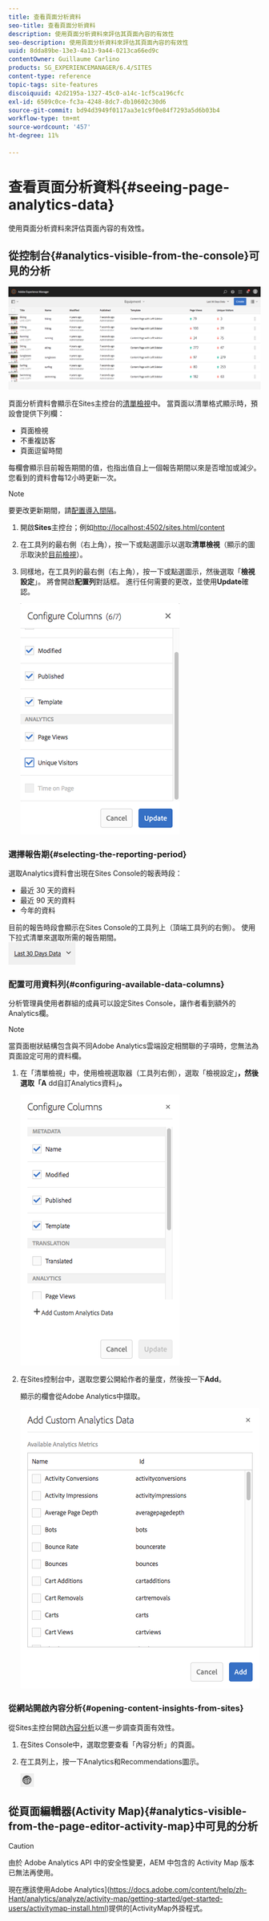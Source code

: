 ```yaml
---
title: 查看頁面分析資料
seo-title: 查看頁面分析資料
description: 使用頁面分析資料來評估其頁面內容的有效性
seo-description: 使用頁面分析資料來評估其頁面內容的有效性
uuid: 8dda89be-13e3-4a13-9a44-0213ca66ed9c
contentOwner: Guillaume Carlino
products: SG_EXPERIENCEMANAGER/6.4/SITES
content-type: reference
topic-tags: site-features
discoiquuid: 42d2195a-1327-45c0-a14c-1cf5ca196cfc
exl-id: 6509c0ce-fc3a-4248-8dc7-db10602c30d6
source-git-commit: bd94d3949f0117aa3e1c9f0e84f7293a5d6b03b4
workflow-type: tm+mt
source-wordcount: '457'
ht-degree: 11%

---
```


# 查看頁面分析資料{#seeing-page-analytics-data}

使用頁面分析資料來評估頁面內容的有效性。

## 從控制台{#analytics-visible-from-the-console}可見的分析

![aa-10](assets/aa-10.png)

頁面分析資料會顯示在Sites主控台的[清單檢視](/help/sites-authoring/basic-handling.md#list-view)中。 當頁面以清單格式顯示時，預設會提供下列欄：

* 頁面檢視
* 不重複訪客
* 頁面逗留時間

每欄會顯示目前報告期間的值，也指出值自上一個報告期間以來是否增加或減少。 您看到的資料會每12小時更新一次。

>[!NOTE]
>
>要更改更新期間，請[配置導入間隔](/help/sites-administering/adobeanalytics-connect.md#configuring-the-import-interval)。

1. 開啟&#x200B;**Sites**&#x200B;主控台；例如[http://localhost:4502/sites.html/content](http://localhost:4502/sites.html/content)
1. 在工具列的最右側（右上角），按一下或點選圖示以選取&#x200B;**清單檢視**（顯示的圖示取決於[目前檢視](/help/sites-authoring/basic-handling.md#viewing-and-selecting-resources)）。

1. 同樣地，在工具列的最右側（右上角），按一下或點選圖示，然後選取「**檢視設定**」。 將會開啟&#x200B;**配置列**&#x200B;對話框。 進行任何需要的更改，並使用&#x200B;**Update**&#x200B;確認。

   ![aa-04](assets/aa-04.png)

### 選擇報告期{#selecting-the-reporting-period}

選取Analytics資料會出現在Sites Console的報表時段：

* 最近 30 天的資料
* 最近 90 天的資料
* 今年的資料

目前的報告時段會顯示在Sites Console的工具列上（頂端工具列的右側）。 使用下拉式清單來選取所需的報告期間。\
![aa-05](assets/aa-05.png)

### 配置可用資料列{#configuring-available-data-columns}

分析管理員使用者群組的成員可以設定Sites Console，讓作者看到額外的Analytics欄。

>[!NOTE]
>
>當頁面樹狀結構包含與不同Adobe Analytics雲端設定相關聯的子項時，您無法為頁面設定可用的資料欄。

1. 在「清單檢視」中，使用檢視選取器（工具列右側），選取「檢視設定」**，然後選取「A** dd自訂Analytics資料」**。**

   ![aa-15](assets/aa-15.png)

1. 在Sites控制台中，選取您要公開給作者的量度，然後按一下&#x200B;**Add**。

   顯示的欄會從Adobe Analytics中擷取。

   ![aa-16](assets/aa-16.png)

### 從網站開啟內容分析{#opening-content-insights-from-sites}

從Sites主控台開啟[內容分析](/help/sites-authoring/content-insights.md)以進一步調查頁面有效性。

1. 在Sites Console中，選取您要查看「內容分析」的頁面。
1. 在工具列上，按一下Analytics和Recommendations圖示。

   ![](do-not-localize/chlimage_1-16.png)

## 從頁面編輯器(Activity Map){#analytics-visible-from-the-page-editor-activity-map}中可見的分析

>[!CAUTION]
>
>由於 Adobe Analytics API 中的安全性變更，AEM 中包含的 Activity Map 版本已無法再使用。
>
>現在應該使用Adobe Analytics](https://docs.adobe.com/content/help/zh-Hant/analytics/analyze/activity-map/getting-started/get-started-users/activitymap-install.html)提供的[ActivityMap外掛程式。
